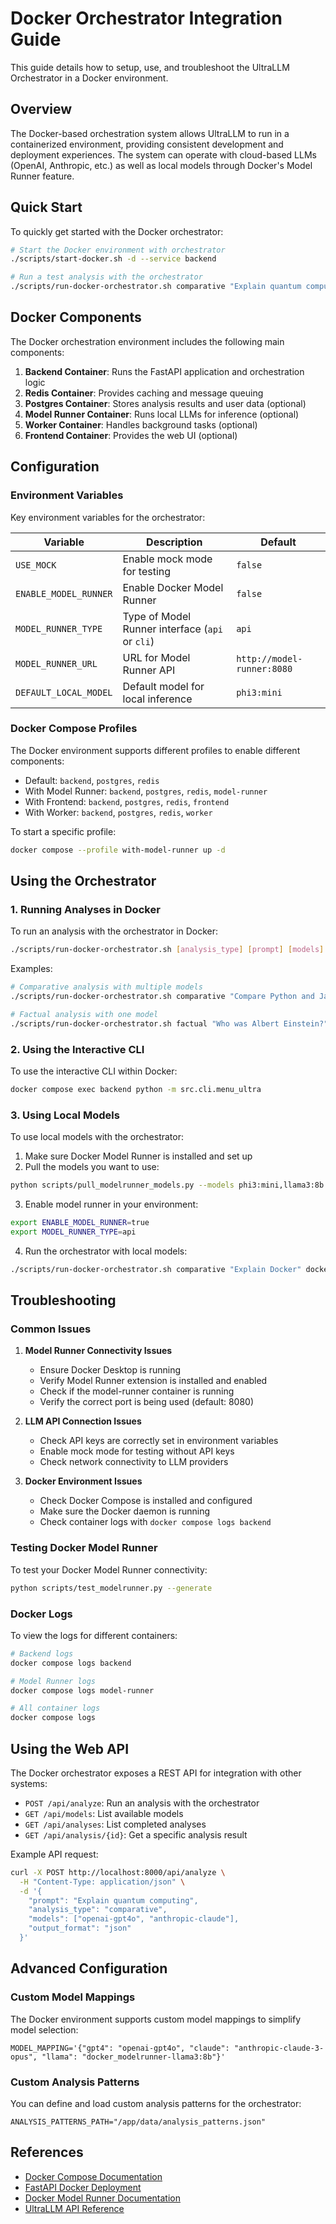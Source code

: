 # Docker Orchestrator Integration Guide

This guide details how to setup, use, and troubleshoot the UltraLLM Orchestrator in a Docker environment.

## Overview

The Docker-based orchestration system allows UltraLLM to run in a containerized environment, providing consistent development and deployment experiences. The system can operate with cloud-based LLMs (OpenAI, Anthropic, etc.) as well as local models through Docker's Model Runner feature.

## Quick Start

To quickly get started with the Docker orchestrator:

```bash
# Start the Docker environment with orchestrator
./scripts/start-docker.sh -d --service backend

# Run a test analysis with the orchestrator
./scripts/run-docker-orchestrator.sh comparative "Explain quantum computing to a software developer" openai-gpt4o,anthropic-claude
```

## Docker Components

The Docker orchestration environment includes the following main components:

1. **Backend Container**: Runs the FastAPI application and orchestration logic
2. **Redis Container**: Provides caching and message queuing
3. **Postgres Container**: Stores analysis results and user data (optional)
4. **Model Runner Container**: Runs local LLMs for inference (optional)
5. **Worker Container**: Handles background tasks (optional)
6. **Frontend Container**: Provides the web UI (optional)

## Configuration

### Environment Variables

Key environment variables for the orchestrator:

| Variable | Description | Default |
|----------|-------------|---------|
| `USE_MOCK` | Enable mock mode for testing | `false` |
| `ENABLE_MODEL_RUNNER` | Enable Docker Model Runner | `false` |
| `MODEL_RUNNER_TYPE` | Type of Model Runner interface (`api` or `cli`) | `api` |
| `MODEL_RUNNER_URL` | URL for Model Runner API | `http://model-runner:8080` |
| `DEFAULT_LOCAL_MODEL` | Default model for local inference | `phi3:mini` |

### Docker Compose Profiles

The Docker environment supports different profiles to enable different components:

- Default: `backend`, `postgres`, `redis`
- With Model Runner: `backend`, `postgres`, `redis`, `model-runner`
- With Frontend: `backend`, `postgres`, `redis`, `frontend`
- With Worker: `backend`, `postgres`, `redis`, `worker`

To start a specific profile:

```bash
docker compose --profile with-model-runner up -d
```

## Using the Orchestrator

### 1. Running Analyses in Docker

To run an analysis with the orchestrator in Docker:

```bash
./scripts/run-docker-orchestrator.sh [analysis_type] [prompt] [models] [output_format]
```

Examples:

```bash
# Comparative analysis with multiple models
./scripts/run-docker-orchestrator.sh comparative "Compare Python and JavaScript" openai-gpt4o,anthropic-claude text

# Factual analysis with one model
./scripts/run-docker-orchestrator.sh factual "Who was Albert Einstein?" anthropic-claude json
```

### 2. Using the Interactive CLI

To use the interactive CLI within Docker:

```bash
docker compose exec backend python -m src.cli.menu_ultra
```

### 3. Using Local Models

To use local models with the orchestrator:

1. Make sure Docker Model Runner is installed and set up
2. Pull the models you want to use:

```bash
python scripts/pull_modelrunner_models.py --models phi3:mini,llama3:8b
```

3. Enable model runner in your environment:

```bash
export ENABLE_MODEL_RUNNER=true
export MODEL_RUNNER_TYPE=api
```

4. Run the orchestrator with local models:

```bash
./scripts/run-docker-orchestrator.sh comparative "Explain Docker" docker_modelrunner-phi3:mini,docker_modelrunner-llama3:8b
```

## Troubleshooting

### Common Issues

1. **Model Runner Connectivity Issues**
   - Ensure Docker Desktop is running
   - Verify Model Runner extension is installed and enabled
   - Check if the model-runner container is running
   - Verify the correct port is being used (default: 8080)

2. **LLM API Connection Issues**
   - Check API keys are correctly set in environment variables
   - Enable mock mode for testing without API keys
   - Check network connectivity to LLM providers

3. **Docker Environment Issues**
   - Check Docker Compose is installed and configured
   - Make sure the Docker daemon is running
   - Check container logs with `docker compose logs backend`

### Testing Docker Model Runner

To test your Docker Model Runner connectivity:

```bash
python scripts/test_modelrunner.py --generate
```

### Docker Logs

To view the logs for different containers:

```bash
# Backend logs
docker compose logs backend

# Model Runner logs
docker compose logs model-runner

# All container logs
docker compose logs
```

## Using the Web API

The Docker orchestrator exposes a REST API for integration with other systems:

- `POST /api/analyze`: Run an analysis with the orchestrator
- `GET /api/models`: List available models
- `GET /api/analyses`: List completed analyses
- `GET /api/analysis/{id}`: Get a specific analysis result

Example API request:

```bash
curl -X POST http://localhost:8000/api/analyze \
  -H "Content-Type: application/json" \
  -d '{
    "prompt": "Explain quantum computing",
    "analysis_type": "comparative",
    "models": ["openai-gpt4o", "anthropic-claude"],
    "output_format": "json"
  }'
```

## Advanced Configuration

### Custom Model Mappings

The Docker environment supports custom model mappings to simplify model selection:

```env
MODEL_MAPPING='{"gpt4": "openai-gpt4o", "claude": "anthropic-claude-3-opus", "llama": "docker_modelrunner-llama3:8b"}'
```

### Custom Analysis Patterns

You can define and load custom analysis patterns for the orchestrator:

```env
ANALYSIS_PATTERNS_PATH="/app/data/analysis_patterns.json"
```

## References

- [Docker Compose Documentation](https://docs.docker.com/compose/)
- [FastAPI Docker Deployment](https://fastapi.tiangolo.com/deployment/docker/)
- [Docker Model Runner Documentation](https://docs.docker.com/engine/extend/model-runner/)
- [UltraLLM API Reference](./api_reference.md)